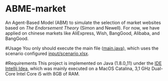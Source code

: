 # ABME-market

An Agent-Based Model (ABM) to simulate the selection of market websites based on _The Endorsement Theory_ (Simon and Newell). For now, we have applied on chinese markets like AliExpress, Wish, BangGood, Alibaba, and BangGood.	   



#Usage
You only should execute the main file ([main.java](main.java)), which uses the scenario configured [input/scenario.xlsx](input/scenario.xlsx).


#Requirements 
This project is implemented on Java (1.8.0_11) under the [IDE Intellij Idea](https://www.jetbrains.com/), which was mainly executed on a MacOS Catalina, 3,1 GHz Dual-Core Intel Core i5 with 8GB of RAM.   
